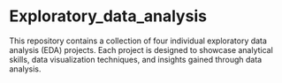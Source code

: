# Exploratory_data_analysis

This repository contains a collection of four individual exploratory data analysis (EDA) projects. Each project is designed to showcase analytical skills, data visualization techniques, and insights gained through data analysis.

